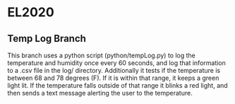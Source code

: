 # EL2020

## Temp Log Branch

This branch uses a python script (python/tempLog.py) to log the temperature and humidity once every 60 seconds, and log that information to a .csv file in the log/ directory.  Additionally it tests if the temperature is between 68 and 78 degrees (F).  If it is within that range, it keeps a green light lit.  If the temperature falls outside of that range it blinks a red light, and then sends a text message alerting the user to the temperature.
